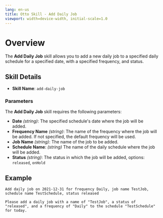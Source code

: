 ```yaml
---
lang: en-us
title: Otto Skill - Add Daily Job
viewport: width=device-width, initial-scale=1.0
---
```


# Overview

The **Add Daily Job** skill allows you to add a new daily job to a specified daily schedule for a specified date, with a specified frequency, and status.

## Skill Details

- **Skill Name**: `add-daily-job`

### Parameters

The **Add Daily Job** skill requires the following parameters:

- **Date** _(string)_: The specified schedule's date where the job will be added.
- **Frequency Name** _(string)_: The name of the frequency where the job will be added. If not specified, the default frequency will be used.
- **Job Name** _(string)_: The name of the job to be added.
- **Schedule Name**: _(string)_ The name of the daily schedule where the job will be added.
- **Status** _(string)_: The status in which the job will be added, options: `released`, `onHold`

## Example

`Add daily job on 2021-12-31 for frequency Daily, job name TestJob, schedule name TestSchedule, status released`

`Please add a daily job with a name of "TestJob", a status of "released", and a frequency of "Daily" to the schedule "TestSchedule" for today.`
